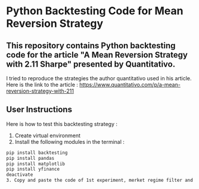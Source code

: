 # Python Backtesting Code for Mean Reversion Strategy

## This repository contains Python backtesting code for the article "A Mean Reversion Strategy with 2.11 Sharpe" presented by Quantitativo. 

I tried to reproduce the strategies the author quantitativo used in his article.
Here is the link to the article : https://www.quantitativo.com/p/a-mean-reversion-strategy-with-211

## User Instructions
Here is how to test this backtesting strategy : 
1. Create virtual environment
2. Install the following modules in the terminal : 
```bash
pip install backtesting
pip install pandas
pip install matplotlib
pip install yfinance
deactivate
3. Copy and paste the code of 1st experiment, merket regime filter and dynamic stop losses strategy 
